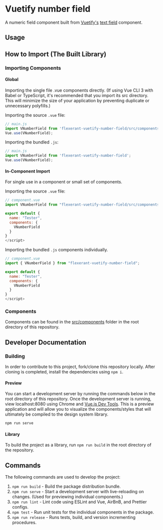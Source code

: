<!-- <p float="left">
    <img src="https://cdn.auth0.com/blog/vuejs/vue-logo.png" alt="Vue.js" width="100"/>
    <img src="https://www.saashub.com/images/app/service_logos/8/20ef90d04b35/large.png?1527741609" alt="Vuetify.js" width="100"/>
    <img src="https://opencollective-production.s3-us-west-1.amazonaws.com/011fc620-4cb2-11e9-a51a-fdbb10b4cabb.png" alt="Storybook" width="100"/>
</p> -->

# Vuetify number field

<!-- ![GitHub issues](https://img.shields.io/github/issues/mitevpi/vuetify-component-lib-template)
![GitHub pull requests](https://img.shields.io/github/issues-pr-raw/mitevpi/vuetify-component-lib-template)
![GitHub contributors](https://img.shields.io/github/contributors/mitevpi/vuetify-component-lib-template)

![GitHub last commit](https://img.shields.io/github/last-commit/mitevpi/vuetify-component-lib-template)
![GitHub Release Date](https://img.shields.io/github/release-date/mitevpi/vuetify-component-lib-template)

![GitHub code size in bytes](https://img.shields.io/github/languages/code-size/mitevpi/vuetify-component-lib-template)
![GitHub repo size](https://img.shields.io/github/repo-size/mitevpi/vuetify-component-lib-template)
![GitHub](https://img.shields.io/github/license/mitevpi/vuetify-component-lib-template) -->

A numeric field component built from [Vuetify's](https://vuetifyjs.com/en/) [text field](https://vuetifyjs.com/en/components/text-fields/) component.

## Usage

## How to Import (The Built Library)

### Importing Components

#### Global

Importing the single file .vue components directly. (If using Vue CLI 3 with Babel or TypeScript, it's recommended that you import its src directory. This will minimize the size of your application by preventing duplicate or unnecessary polyfills.)

Importing the source `.vue` file:

```js
// main.js
import VNumberField from 'flexerant-vuetify-number-field/src/components';
Vue.use(VNumberField);
```

Importing the bundled `.js`:

```js
// main.js
import VNumberField from 'flexerant-vuetify-number-field';
Vue.use(VNumberField);
```

#### In-Component Import

For single use in a component or small set of components.

Importing the source `.vue` file:

```js
// component.vue
import VNumberField from "flexerant-vuetify-number-field/src/components/VNumberField";

export default {
  name: "Tester",
  components: {
    VNumberField
  }
}
</script>
```

Importing the bundled `.js` components individually.

```js
// component.vue
import { VNumberField } from "flexerant-vuetify-number-field";

export default {
  name: "Tester",
  components: {
    VNumberField
  }
}
</script>
```
### Components

Components can be found in the [src/components](src/components) folder
in the root directory of this repository.

## Developer Documentation

### Building

In order to contribute to this project, fork/clone this repository
locally. After cloning is completed, install the dependencies using `npm i`.

#### Preview

You can start a development server by running the commands below in the
root directory of this repository. Once the development server is
running, view localhost:8080 using Chrome and
[Vue.js Dev Tools](https://chrome.google.com/webstore/detail/vuejs-devtools/nhdogjmejiglipccpnnnanhbledajbpd?hl=en).
This is a preview application and will allow you to visualize the
components/styles that will ultimately be compiled to the design system
library.

```cmd
npm run serve
```

#### Library

To build the project as a library, run `npm run build` in the root directory of the repository.

## Commands

The following commands are used to develop the project:

1. `npm run build` - Build the package distribution bundle.
2. `npm run serve` - Start a development server with live-reloading on
   changes. (Used for previewing individual components.)
3. `npm run lint` - Lint code using ESLint and Vue, AirBnB, and Prettier configs.
4. `npm test` - Run unit tests for the individual components in the package.
5. `npm run release` - Runs tests, build, and version incrementing
   procedures.
